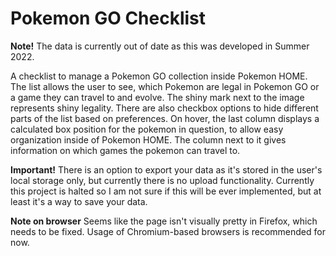 # Pokemon GO Checklist
**Note!** The data is currently out of date as this was developed in Summer 2022. 

A checklist to manage a Pokemon GO collection inside Pokemon HOME. The list allows the user to see, which Pokemon are legal in Pokemon GO or a game they can travel to and evolve. The shiny mark next to the image represents shiny legality. There are also checkbox options to hide different parts of the list based on preferences. On hover, the last column displays a calculated box position for the pokemon in question, to allow easy organization inside of Pokemon HOME. The column next to it gives information on which games the pokemon can travel to.

**Important!** There is an option to export your data as it's stored in the user's local storage only, but currently there is no upload functionality. Currently this project is halted so I am not sure if this will be ever implemented, but at least it's a way to save your data.

**Note on browser** Seems like the page isn't visually pretty in Firefox, which needs to be fixed. Usage of Chromium-based browsers is recommended for now.
